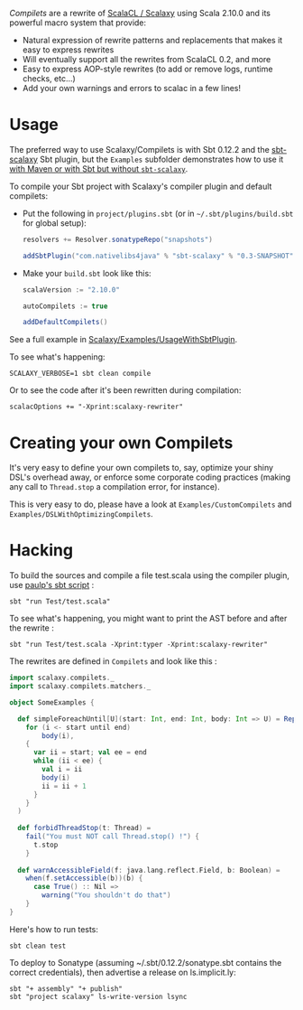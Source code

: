 *Compilets* are a rewrite of [ScalaCL / Scalaxy](http://code.google.com/p/scalacl/) using Scala 2.10.0 and its powerful macro system that provide:
- Natural expression of rewrite patterns and replacements that makes it easy to express rewrites
- Will eventually support all the rewrites from ScalaCL 0.2, and more
- Easy to express AOP-style rewrites (to add or remove logs, runtime checks, etc...)
- Add your own warnings and errors to scalac in a few lines!

# Usage

The preferred way to use Scalaxy/Compilets is with Sbt 0.12.2 and the [sbt-scalaxy](http://github.com/ochafik/sbt-scalaxy) Sbt plugin, but the `Examples` subfolder demonstrates how to use it [with Maven or with Sbt but without `sbt-scalaxy`](https://github.com/ochafik/Scalaxy/tree/master/Examples/UsageWithMavenOrWithoutSbtPlugin). 

To compile your Sbt project with Scalaxy's compiler plugin and default compilets:
*   Put the following in `project/plugins.sbt` (or in `~/.sbt/plugins/build.sbt` for global setup):

    ```scala
    resolvers += Resolver.sonatypeRepo("snapshots")
    
    addSbtPlugin("com.nativelibs4java" % "sbt-scalaxy" % "0.3-SNAPSHOT")
    ```

*   Make your `build.sbt` look like this:

    ```scala
    scalaVersion := "2.10.0"
    
    autoCompilets := true
    
    addDefaultCompilets()
    ```

See a full example in [Scalaxy/Examples/UsageWithSbtPlugin](https://github.com/ochafik/Scalaxy/tree/master/Examples/UsageWithSbtPlugin).

To see what's happening:

	SCALAXY_VERBOSE=1 sbt clean compile
	
Or to see the code after it's been rewritten during compilation:

	scalacOptions += "-Xprint:scalaxy-rewriter"

# Creating your own Compilets

It's very easy to define your own compilets to, say, optimize your shiny DSL's overhead away, or enforce some corporate coding practices (making any call to `Thread.stop` a compilation error, for instance).

This is very easy to do, please have a look at `Examples/CustomCompilets` and `Examples/DSLWithOptimizingCompilets`.

# Hacking

To build the sources and compile a file test.scala using the compiler plugin, use [paulp's sbt script](https://github.com/paulp/sbt-extras) :

    sbt "run Test/test.scala"

To see what's happening, you might want to print the AST before and after the rewrite :

    sbt "run Test/test.scala -Xprint:typer -Xprint:scalaxy-rewriter"
    
The rewrites are defined in `Compilets` and look like this :

```scala
import scalaxy.compilets._
import scalaxy.compilets.matchers._

object SomeExamples {

  def simpleForeachUntil[U](start: Int, end: Int, body: Int => U) = Replacement(
    for (i <- start until end) 
        body(i),
    {
      var ii = start; val ee = end
      while (ii < ee) {
        val i = ii
        body(i)
        ii = ii + 1  
      }
    }
  )
    
  def forbidThreadStop(t: Thread) = 
    fail("You must NOT call Thread.stop() !") {
      t.stop
    }
  
  def warnAccessibleField(f: java.lang.reflect.Field, b: Boolean) =
    when(f.setAccessible(b))(b) {
      case True() :: Nil =>
        warning("You shouldn't do that")
    }
}
```

Here's how to run tests:

	sbt clean test
	
To deploy to Sonatype (assuming ~/.sbt/0.12.2/sonatype.sbt contains the correct credentials), then advertise a release on ls.implicit.ly:

	sbt "+ assembly" "+ publish"
	sbt "project scalaxy" ls-write-version lsync

